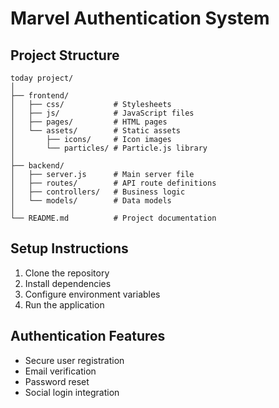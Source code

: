 # Marvel Authentication System

## Project Structure
```
today project/
│
├── frontend/
│   ├── css/           # Stylesheets
│   ├── js/            # JavaScript files
│   ├── pages/         # HTML pages
│   └── assets/        # Static assets
│       ├── icons/     # Icon images
│       └── particles/ # Particle.js library
│
├── backend/
│   ├── server.js      # Main server file
│   ├── routes/        # API route definitions
│   ├── controllers/   # Business logic
│   └── models/        # Data models
│
└── README.md          # Project documentation
```

## Setup Instructions
1. Clone the repository
2. Install dependencies
3. Configure environment variables
4. Run the application

## Authentication Features
- Secure user registration
- Email verification
- Password reset
- Social login integration

